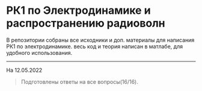 # РК1 по Электродинамике и распространению радиоволн

В репозитории собраны все исходники и доп. материалы для написания РК1 по электродинамике. весь код и теория написан в матлабе, для удобного использования. 

___
На 12.05.2022

> Подготовлены ответы на все вопросы(16/16).
